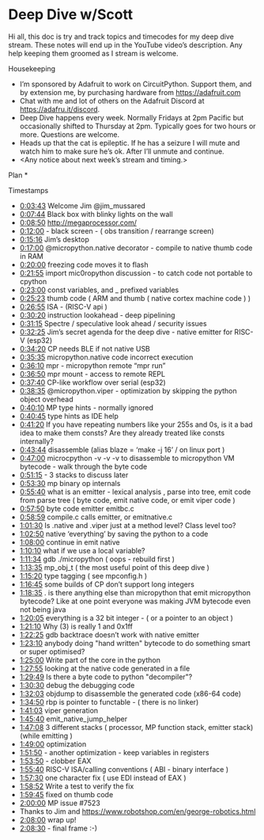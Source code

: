 # Deep Dive w/Scott


Hi all, this doc is try and track topics and timecodes for my deep dive stream. These notes will end up in the YouTube video’s description. Any help keeping them groomed as I stream is welcome.


Housekeeping
* I’m sponsored by Adafruit to work on CircuitPython. Support them, and by extension me, by purchasing hardware from https://adafruit.com
* Chat with me and lot of others on the Adafruit Discord at https://adafru.it/discord.
* Deep Dive happens every week. Normally Fridays at 2pm Pacific but occasionally shifted to Thursday at 2pm. Typically goes for two hours or more. Questions are welcome.
* Heads up that the cat is epileptic. If he has a seizure I will mute and watch him to make sure he’s ok. After I’ll unmute and continue.
* <Any notice about next week’s stream and timing.>


Plan
*

Timestamps
* [0:03:43](https://www.youtube.com/watch?v=bciRImf0_Ts&t=223) Welcome Jim @jim_mussared
* [0:07:44](https://www.youtube.com/watch?v=bciRImf0_Ts&t=464) Black box with blinky lights on the wall
* [0:08:50](https://www.youtube.com/watch?v=bciRImf0_Ts&t=530) http://megaprocessor.com/
* [0:12:00](https://www.youtube.com/watch?v=bciRImf0_Ts&t=720) - black screen - ( obs transition / rearrange screen)
* [0:15:16](https://www.youtube.com/watch?v=bciRImf0_Ts&t=916) Jim’s desktop
* [0:17:00](https://www.youtube.com/watch?v=bciRImf0_Ts&t=1020) @micropython.native decorator - compile to native thumb code in RAM
* [0:20:00](https://www.youtube.com/watch?v=bciRImf0_Ts&t=1200) freezing code moves it to flash
* [0:21:55](https://www.youtube.com/watch?v=bciRImf0_Ts&t=1315) import mic0ropython discussion - to catch code not portable to cpython
* [0:23:00](https://www.youtube.com/watch?v=bciRImf0_Ts&t=1380) const variables, and _ prefixed variables
* [0:25:23](https://www.youtube.com/watch?v=bciRImf0_Ts&t=1523) thumb code ( ARM and thumb ( native cortex machine code ) )
* [0:26:55](https://www.youtube.com/watch?v=bciRImf0_Ts&t=1615) ISA - (RISC-V api )
* [0:30:20](https://www.youtube.com/watch?v=bciRImf0_Ts&t=1820) instruction lookahead - deep pipelining
* [0:31:15](https://www.youtube.com/watch?v=bciRImf0_Ts&t=1875) Spectre / speculative look ahead / security issues
* [0:32:25](https://www.youtube.com/watch?v=bciRImf0_Ts&t=1945) Jim’s secret agenda for the deep dive - native emitter for RISC-V (esp32)
* [0:34:20](https://www.youtube.com/watch?v=bciRImf0_Ts&t=2060) CP needs BLE if not native USB
* [0:35:35](https://www.youtube.com/watch?v=bciRImf0_Ts&t=2135) micropython.native code incorrect execution
* [0:36:10](https://www.youtube.com/watch?v=bciRImf0_Ts&t=2170) mpr - micropython remote “mpr run”
* [0:36:50](https://www.youtube.com/watch?v=bciRImf0_Ts&t=2210) mpr mount - access to remote REPL
* [0:37:40](https://www.youtube.com/watch?v=bciRImf0_Ts&t=2260) CP-like workflow over serial (esp32)
* [0:38:35](https://www.youtube.com/watch?v=bciRImf0_Ts&t=2315) @micropython.viper - optimization by skipping the python object overhead
* [0:40:10](https://www.youtube.com/watch?v=bciRImf0_Ts&t=2410) MP type hints - normally ignored
* [0:40:45](https://www.youtube.com/watch?v=bciRImf0_Ts&t=2445) type hints as IDE help
* [0:41:20](https://www.youtube.com/watch?v=bciRImf0_Ts&t=2480) If you have repeating numbers like your 255s and 0s, is it a bad idea to make them consts? Are they already treated like consts internally?
* [0:43:44](https://www.youtube.com/watch?v=bciRImf0_Ts&t=2624)  disassemble (alias blaze = ‘make -j 16’  / on linux port )
* [0:47:00](https://www.youtube.com/watch?v=bciRImf0_Ts&t=2820) microcpython -v -v -v to disassemble to micropython VM bytecode - walk through the byte code
* [0:51:15](https://www.youtube.com/watch?v=bciRImf0_Ts&t=3075) - 3 stacks to discuss later
* [0:53:30](https://www.youtube.com/watch?v=bciRImf0_Ts&t=3210) mp binary op internals
* [0:55:40](https://www.youtube.com/watch?v=bciRImf0_Ts&t=3340) what is an emitter - lexical analysis , parse into tree, emit code from parse tree ( byte code, emit native code, or emit viper code )
* [0:57:50](https://www.youtube.com/watch?v=bciRImf0_Ts&t=3470) byte code emitter emitbc.c
* [0:58:59](https://www.youtube.com/watch?v=bciRImf0_Ts&t=3539) compile.c calls emitter, or emitnative.c
* [1:01:30](https://www.youtube.com/watch?v=bciRImf0_Ts&t=3690) Is .native and .viper just at a method level? Class level too?
* [1:02:50](https://www.youtube.com/watch?v=bciRImf0_Ts&t=3770) native ‘everything’ by saving the python to a code
* [1:08:00](https://www.youtube.com/watch?v=bciRImf0_Ts&t=4080) continue in emit native
* [1:10:10](https://www.youtube.com/watch?v=bciRImf0_Ts&t=4210) what if we use a local variable?
* [1:11:34](https://www.youtube.com/watch?v=bciRImf0_Ts&t=4294) gdb ./micropython ( oops - rebuild first )
* [1:13:35](https://www.youtube.com/watch?v=bciRImf0_Ts&t=4415) mp_obj_t ( the most useful point of this deep dive )
* [1:15:20](https://www.youtube.com/watch?v=bciRImf0_Ts&t=4520) type tagging ( see mpconfig.h )
* [1:16:45](https://www.youtube.com/watch?v=bciRImf0_Ts&t=4605) some builds of CP don’t support long integers
* [1:18:35](https://www.youtube.com/watch?v=bciRImf0_Ts&t=4715) . is there anything else than micropython that emit micropython bytecode? Like at one point everyone was making JVM bytecode even not being java
* [1:20:05](https://www.youtube.com/watch?v=bciRImf0_Ts&t=4805) everything is a 32 bit integer - ( or a pointer to an object )
* [1:21:10](https://www.youtube.com/watch?v=bciRImf0_Ts&t=4870) Why (3) is really 1 and 0x1ff
* [1:22:25](https://www.youtube.com/watch?v=bciRImf0_Ts&t=4945) gdb backtrace doesn’t work with native emitter
* [1:23:10](https://www.youtube.com/watch?v=bciRImf0_Ts&t=4990) anybody doing "hand written" bytecode to do something smart or super optimised?
* [1:25:00](https://www.youtube.com/watch?v=bciRImf0_Ts&t=5100) Write part of the core in the python
* [1:27:55](https://www.youtube.com/watch?v=bciRImf0_Ts&t=5275) looking at the native code generated in a file
* [1:29:49](https://www.youtube.com/watch?v=bciRImf0_Ts&t=5389) Is there a byte code to python "decompiler"?
* [1:30:30](https://www.youtube.com/watch?v=bciRImf0_Ts&t=5430) debug the debugging code
* [1:32:03](https://www.youtube.com/watch?v=bciRImf0_Ts&t=5523) objdump to disassemble the generated code (x86-64 code)
* [1:34:50](https://www.youtube.com/watch?v=bciRImf0_Ts&t=5690) rbp is pointer to functable - ( there is no linker)
* [1:41:03](https://www.youtube.com/watch?v=bciRImf0_Ts&t=6063) viper generation
* [1:45:40](https://www.youtube.com/watch?v=bciRImf0_Ts&t=6340) emit_native_jump_helper
* [1:47:08](https://www.youtube.com/watch?v=bciRImf0_Ts&t=6428) 3 different stacks ( processor, MP function stack, emitter stack) (while emitting )
* [1:49:00](https://www.youtube.com/watch?v=bciRImf0_Ts&t=6540) optimization
* [1:51:50](https://www.youtube.com/watch?v=bciRImf0_Ts&t=6710) - another optimization - keep variables in registers
* [1:53:50](https://www.youtube.com/watch?v=bciRImf0_Ts&t=6830) - clobber EAX
* [1:55:40](https://www.youtube.com/watch?v=bciRImf0_Ts&t=6940) RISC-V ISA/calling conventions  ( ABI - binary interface )
* [1:57:30](https://www.youtube.com/watch?v=bciRImf0_Ts&t=7050) one character fix  ( use EDI instead of EAX )
* [1:58:52](https://www.youtube.com/watch?v=bciRImf0_Ts&t=7132) Write a test to verify the fix
* [1:59:45](https://www.youtube.com/watch?v=bciRImf0_Ts&t=7185) fixed on thumb code
* [2:00:00](https://www.youtube.com/watch?v=bciRImf0_Ts&t=7200) MP issue #7523
* Thanks to Jim and https://www.robotshop.com/en/george-robotics.html
* [2:08:00](https://www.youtube.com/watch?v=bciRImf0_Ts&t=7680) wrap up!
* [2:08:30](https://www.youtube.com/watch?v=bciRImf0_Ts&t=7710) - final frame :-)
